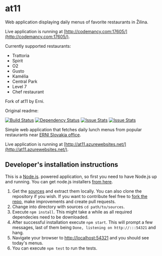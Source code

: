 at11
==========

Web application displaying daily menus of favorite restaurants in Žilina.

Live application is running at [http://codemancy.com:17605/](http://codemancy.com:17605/).

Currently supported restaurants:
* Trattoria
* Spirit
* O2
* Gusto
* Kamélia
* Central Park
* Level 7
* Chef restaurant

Fork of at11 by Erni.
  
Original readme:

[![Build Status](https://travis-ci.org/ERNICommunity/at11.svg?branch=master)](https://travis-ci.org/ERNICommunity/at11)
[![Dependency Status](https://david-dm.org/ERNICommunity/at11.svg)](https://david-dm.org/ERNICommunity/at11)
[![Issue Stats](http://issuestats.com/github/ERNICommunity/at11/badge/pr?style=flat)](http://issuestats.com/github/ERNICommunity/at11)
[![Issue Stats](http://issuestats.com/github/ERNICommunity/at11/badge/issue?style=flat)](http://issuestats.com/github/ERNICommunity/at11)


Simple web application that fetches daily lunch menus from popular restaurants near [ERNI Slovakia office](http://erni.sk).

Live application is running at [http://at11.azurewebsites.net/](http://at11.azurewebsites.net/).


Developer's installation instructions
---

This is a [Node.js](http://nodejs.org). powered application, so first you need to have Node.js up and running. You can get node.js installers [from here](https://nodejs.org/en/download/).

1. Get the [sources](https://github.com/at11/at11/archive/master.zip) and extract them locally. You can also clone the repository if you wish. If you want to contribute feel free to [fork the repo](https://help.github.com/articles/fork-a-repo), make improvements and create pull requests.
2. Change into directory with sources `cd path/to/sources`.
3. Execute `npm install`. This might take a while as all required dependecies need to be downloaded.
4. After successful installation execute `npm start`. This will prompt a few messages, last of them being `Done, listening on http://:::54321` and hang.
5. Navigate your browser to [http://localhost:54321](http://localhost:54321) and you should see today's menus.
6. You can execute `npm test` to run the tests.
